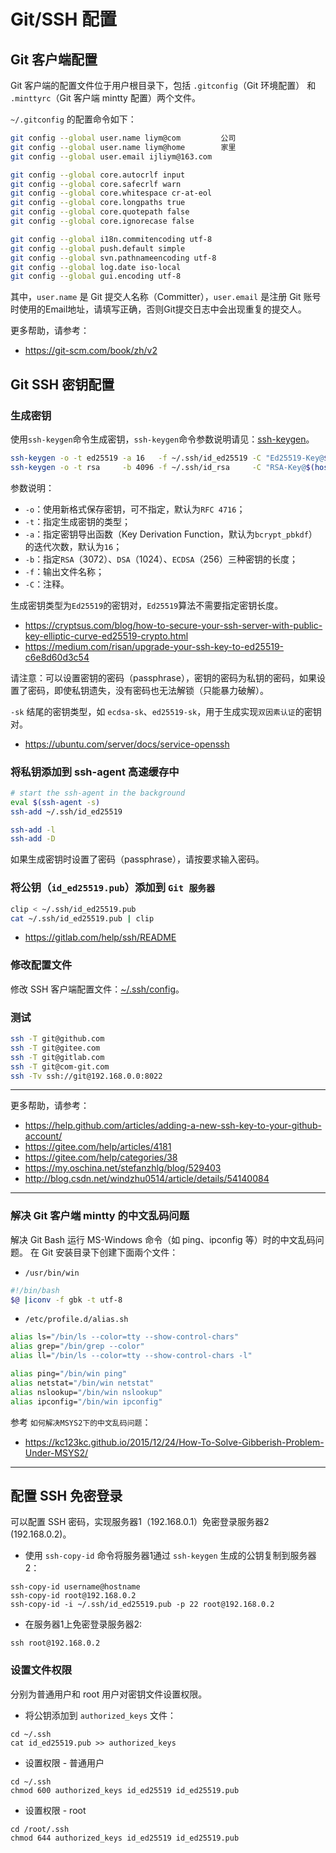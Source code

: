 # Git/SSH 配置

## Git 客户端配置

Git 客户端的配置文件位于用户根目录下，包括 `.gitconfig`（Git 环境配置） 和 `.minttyrc`（Git 客户端 mintty 配置）两个文件。

`~/.gitconfig` 的配置命令如下：

```bash
git config --global user.name liym@com         公司
git config --global user.name liym@home        家里
git config --global user.email ijliym@163.com

git config --global core.autocrlf input
git config --global core.safecrlf warn
git config --global core.whitespace cr-at-eol
git config --global core.longpaths true
git config --global core.quotepath false
git config --global core.ignorecase false

git config --global i18n.commitencoding utf-8
git config --global push.default simple
git config --global svn.pathnameencoding utf-8
git config --global log.date iso-local
git config --global gui.encoding utf-8
```

其中，`user.name` 是 Git 提交人名称（Committer），`user.email` 是注册 Git 账号时使用的Email地址，请填写正确，否则Git提交日志中会出现重复的提交人。

更多帮助，请参考：

 - https://git-scm.com/book/zh/v2

## Git SSH 密钥配置

### 生成密钥

使用`ssh-keygen`命令生成密钥，`ssh-keygen`命令参数说明请见：[ssh-keygen](https://man.openbsd.org/ssh-keygen.1)。

```bash
ssh-keygen -o -t ed25519 -a 16   -f ~/.ssh/id_ed25519 -C "Ed25519-Key@$(hostname)"
ssh-keygen -o -t rsa     -b 4096 -f ~/.ssh/id_rsa     -C "RSA-Key@$(hostname)"
```

参数说明：

 - `-o`：使用新格式保存密钥，可不指定，默认为`RFC 4716`；
 - `-t`：指定生成密钥的类型；
 - `-a`：指定密钥导出函数（Key Derivation Function，默认为`bcrypt_pbkdf`）的迭代次数，默认为`16`；
 - `-b`：指定`RSA`（3072）、`DSA`（1024）、`ECDSA`（256）三种密钥的长度；
 - `-f`：输出文件名称；
 - `-C`：注释。

生成密钥类型为`Ed25519`的密钥对，`Ed25519`算法不需要指定密钥长度。

 - https://cryptsus.com/blog/how-to-secure-your-ssh-server-with-public-key-elliptic-curve-ed25519-crypto.html
 - https://medium.com/risan/upgrade-your-ssh-key-to-ed25519-c6e8d60d3c54

请注意：可以设置密钥的密码（passphrase），密钥的密码为私钥的密码，如果设置了密码，即使私钥遗失，没有密码也无法解锁（只能暴力破解）。

`-sk` 结尾的密钥类型，如 `ecdsa-sk`、`ed25519-sk`，用于生成实现`双因素认证`的密钥对。

 - https://ubuntu.com/server/docs/service-openssh

### 将私钥添加到 ssh-agent 高速缓存中

```bash
# start the ssh-agent in the background
eval $(ssh-agent -s)
ssh-add ~/.ssh/id_ed25519

ssh-add -l
ssh-add -D
```

如果生成密钥时设置了密码（passphrase），请按要求输入密码。

### 将公钥（`id_ed25519.pub`）添加到 `Git 服务器`

```bash
clip < ~/.ssh/id_ed25519.pub
cat ~/.ssh/id_ed25519.pub | clip
```

 - https://gitlab.com/help/ssh/README

### 修改配置文件

修改 SSH 客户端配置文件：[~/.ssh/config](ssh/config)。

### 测试

```bash
ssh -T git@github.com
ssh -T git@gitee.com
ssh -T git@gitlab.com
ssh -T git@com-git.com
ssh -Tv ssh://git@192.168.0.0:8022
```

---

更多帮助，请参考：

 - https://help.github.com/articles/adding-a-new-ssh-key-to-your-github-account/
 - https://gitee.com/help/articles/4181
 - https://gitee.com/help/categories/38
 - https://my.oschina.net/stefanzhlg/blog/529403
 - http://blog.csdn.net/windzhu0514/article/details/54140084

---

### 解决 Git 客户端 mintty 的中文乱码问题

解决 Git Bash 运行 MS-Windows 命令（如 ping、ipconfig 等）时的中文乱码问题。
在 Git 安装目录下创建下面兩个文件：

 * `/usr/bin/win`

```bash
#!/bin/bash
$@ |iconv -f gbk -t utf-8
```

 * `/etc/profile.d/alias.sh`

```bash
alias ls="/bin/ls --color=tty --show-control-chars"
alias grep="/bin/grep --color"
alias ll="/bin/ls --color=tty --show-control-chars -l"

alias ping="/bin/win ping"
alias netstat="/bin/win netstat"
alias nslookup="/bin/win nslookup"
alias ipconfig="/bin/win ipconfig"
```

参考 `如何解决MSYS2下的中文乱码问题`：

 - https://kc123kc.github.io/2015/12/24/How-To-Solve-Gibberish-Problem-Under-MSYS2/

---

## 配置 SSH 免密登录

可以配置 SSH 密码，实现服务器1（192.168.0.1）免密登录服务器2 (192.168.0.2)。

 - 使用 `ssh-copy-id` 命令将服务器1通过 `ssh-keygen` 生成的公钥复制到服务器2：

```shell script
ssh-copy-id username@hostname
ssh-copy-id root@192.168.0.2
ssh-copy-id -i ~/.ssh/id_ed25519.pub -p 22 root@192.168.0.2
```

 - 在服务器1上免密登录服务器2:

 ```shell script
ssh root@192.168.0.2
```

### 设置文件权限

分别为普通用户和 root 用户对密钥文件设置权限。

 - 将公钥添加到 `authorized_keys` 文件：

```shell script
cd ~/.ssh
cat id_ed25519.pub >> authorized_keys
```

 - 设置权限 - 普通用户

```shell script
cd ~/.ssh
chmod 600 authorized_keys id_ed25519 id_ed25519.pub
```

 - 设置权限 - root

```shell script
cd /root/.ssh
chmod 644 authorized_keys id_ed25519 id_ed25519.pub
```

